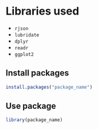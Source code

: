 # Libraries used

- `rjson`
- `lubridate`
- `dplyr`
- `readr`
- `ggplot2`

## Install packages

```r
install.packages("package_name")
```

## Use package

```r
library(package_name)
```
